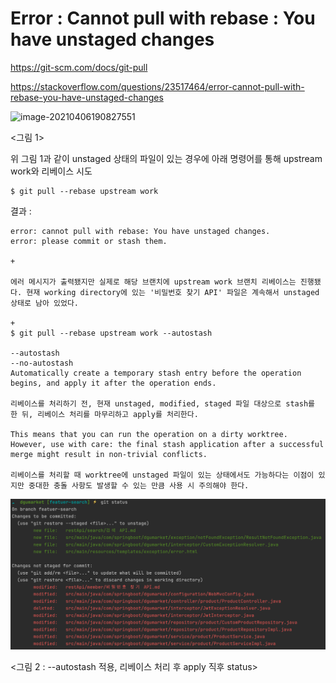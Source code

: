 # Error : Cannot pull with rebase : You have unstaged changes 

https://git-scm.com/docs/git-pull

https://stackoverflow.com/questions/23517464/error-cannot-pull-with-rebase-you-have-unstaged-changes





![image-20210406190827551](./imgs/Cannot%pull%with%rebase_0.png)

<그림 1>

위 그림 1과 같이 unstaged 상태의 파일이 있는 경우에 아래 명령어를 통해 upstream work와 리베이스 시도

```
$ git pull --rebase upstream work 
```

결과 : 

```
error: cannot pull with rebase: You have unstaged changes.
error: please commit or stash them.

+

에러 메시지가 출력됐지만 실제로 해당 브랜치에 upstream work 브랜치 리베이스는 진행됐다. 현재 working directory에 있는 '비밀번호 찾기 API' 파일은 계속해서 unstaged 상태로 남아 있었다. 

+
$ git pull --rebase upstream work --autostash

--autostash
--no-autostash
Automatically create a temporary stash entry before the operation begins, and apply it after the operation ends. 

리베이스를 처리하기 전, 현재 unstaged, modified, staged 파일 대상으로 stash를 한 뒤, 리베이스 처리를 마무리하고 apply를 처리한다. 

This means that you can run the operation on a dirty worktree. However, use with care: the final stash application after a successful merge might result in non-trivial conflicts.

리베이스를 처리할 때 worktree에 unstaged 파일이 있는 상태에서도 가능하다는 이점이 있지만 중대한 충돌 사항도 발생할 수 있는 만큼 사용 시 주의해야 한다. 

```

![image-20210406192208530](imgs/Cannot%20pull%20with%20rebase_1.png)

<그림 2 : --autostash 적용, 리베이스 처리 후 apply 직후 status> 

